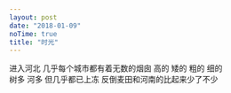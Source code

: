 ```yaml
---
layout: post
date: "2018-01-09"
noTime: true
title: "时光"
---
```


进入河北
几乎每个城市都有着无数的烟囱
高的
矮的
粗的
细的
<br>
树多
河多
但几乎都已上冻
反倒麦田和河南的比起来少了不少